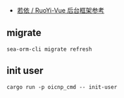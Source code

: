 

* [若依 / RuoYi-Vue 后台框架参考](https://gitee.com/y_project/RuoYi-Vue)

## migrate

```shell
sea-orm-cli migrate refresh
```

## init user

```shell
cargo run -p oicnp_cmd -- init-user
```